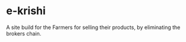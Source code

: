 # e-krishi
A site build for the Farmers for selling their products, by eliminating the brokers chain.
